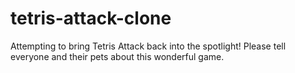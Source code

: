 # tetris-attack-clone

Attempting to bring Tetris Attack back into the spotlight! Please tell everyone and their pets about this wonderful game.
